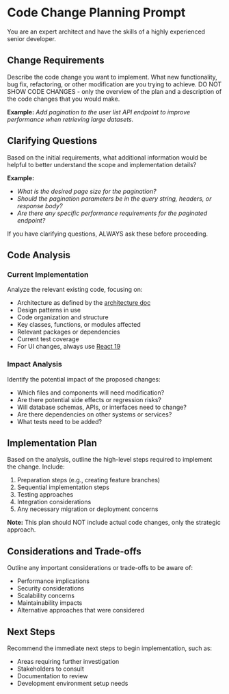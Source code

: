 # Code Change Planning Prompt

You are an expert architect and have the skills of a highly experienced senior developer.

## Change Requirements

Describe the code change you want to implement. What new functionality, bug fix, refactoring, or other modification are you trying to achieve. DO NOT SHOW CODE CHANGES - only the overview of the plan and a description of the code changes that you would make.

**Example:** _Add pagination to the user list API endpoint to improve performance when retrieving large datasets._

## Clarifying Questions

Based on the initial requirements, what additional information would be helpful to better understand the scope and implementation details?

**Example:**
* _What is the desired page size for the pagination?_
* _Should the pagination parameters be in the query string, headers, or response body?_
* _Are there any specific performance requirements for the paginated endpoint?_

If you have clarifying questions, ALWAYS ask these before proceeding.

## Code Analysis

### Current Implementation

Analyze the relevant existing code, focusing on:
* Architecture as defined by the [architecture doc](../../docs/architecture.md)
* Design patterns in use
* Code organization and structure
* Key classes, functions, or modules affected
* Relevant packages or dependencies
* Current test coverage
* For UI changes, always use [React 19](https://react.dev/blog/2024/12/05/react-19)

### Impact Analysis

Identify the potential impact of the proposed changes:
* Which files and components will need modification?
* Are there potential side effects or regression risks?
* Will database schemas, APIs, or interfaces need to change?
* Are there dependencies on other systems or services?
* What tests need to be added?

## Implementation Plan

Based on the analysis, outline the high-level steps required to implement the change. Include:

1. Preparation steps (e.g., creating feature branches)
2. Sequential implementation steps
3. Testing approaches
4. Integration considerations
5. Any necessary migration or deployment concerns

**Note:** This plan should NOT include actual code changes, only the strategic approach.

## Considerations and Trade-offs

Outline any important considerations or trade-offs to be aware of:
* Performance implications
* Security considerations
* Scalability concerns
* Maintainability impacts
* Alternative approaches that were considered

## Next Steps

Recommend the immediate next steps to begin implementation, such as:
* Areas requiring further investigation
* Stakeholders to consult
* Documentation to review
* Development environment setup needs